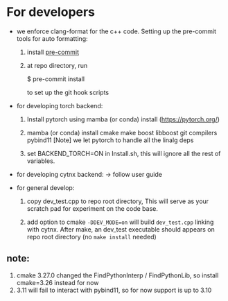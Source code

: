 # For developers

- we enforce clang-format for the c++ code. Setting up the pre-commit tools for auto formatting:
  1. install [pre-commit](https://pre-commit.com/)
  2. at repo directory, run

     $ pre-commit install

     to set up the git hook scripts


- for developing torch backend:
  1. Install pytorch using mamba (or conda) install (https://pytorch.org/)
  2. mamba (or conda) install cmake make boost libboost git compilers pybind11
     [Note] we let pytorch to handle all the linalg deps

  3. set BACKEND_TORCH=ON in Install.sh, this will ignore all the rest of variables.


- for developing cytnx backend:
  -> follow user guide





- for general develop:

  1. copy dev_test.cpp to repo root directory,
     This will serve as your scratch pad for experiment on the code base.

  2. add option to cmake `-DDEV_MODE=on` will build `dev_test.cpp` linking with cytnx.
     After make, an dev_test executable should appears on repo root directory (no `make install` needed)



## note:
1. cmake 3.27.0 changed the FindPythonInterp / FindPythonLib, so install cmake=3.26 instead for now
2. 3.11 will fail to interact with pybind11, so for now support is up to 3.10
